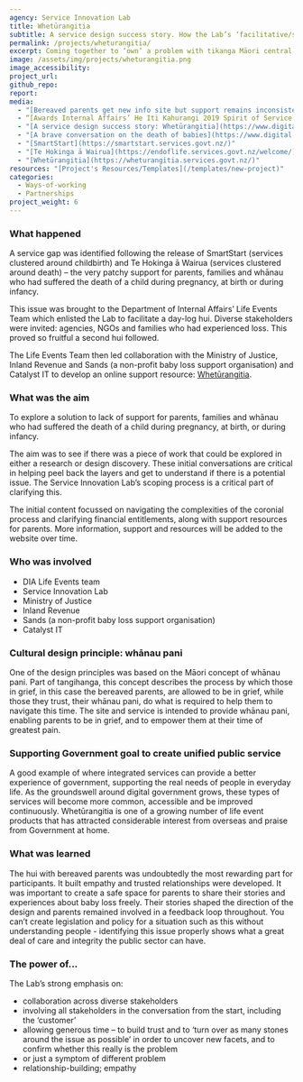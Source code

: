 ```yaml
---
agency: Service Innovation Lab
title: Whetūrangitia
subtitle: A service design success story. How the Lab’s ‘facilitative/scoping approach’ was used as a catalyst, leading to a solution for a problem long ago identified by several agencies as important, but which no single agency had been able to own or address.
permalink: /projects/wheturangitia/
excerpt: Coming together to ‘own’ a problem with tikanga Māori central to the solution
image: /assets/img/projects/wheturangitia.png
image_accessibility:
project_url:
github_repo:
report:
media:
  - "[Bereaved parents get new info site but support remains inconsistent](https://www.stuff.co.nz/national/health/115880944/bereaved-parents-get-new-info-site-but-support-remains-inconsistent)"
  - “[Awards Internal Affairs’ He Iti Kahurangi 2019 Spirit of Service Supreme Award]()”
  - "[A service design success story: Whetūrangitia](https://www.digital.govt.nz/blog/a-service-design-success-story-wheturangitia/)"
  - "[A brave conversation on the death of babies](https://www.digital.govt.nz/blog/a-brave-conversation-on-the-death-of-babies/)"
  - "[SmartStart](https://smartstart.services.govt.nz/)"
  - "[Te Hokinga ā Wairua](https://endoflife.services.govt.nz/welcome/)"
  - "[Whetūrangitia](https://wheturangitia.services.govt.nz/)"
resources: "[Project's Resources/Templates](/templates/new-project)"
categories:
  - Ways-of-working
  - Partnerships
project_weight: 6
---
```


### What happened  

A service gap was identified following the release of SmartStart (services clustered around childbirth) and Te Hokinga ā Wairua (services clustered around death) – the very patchy support for parents, families and whānau who had suffered the death of a child during pregnancy, at birth or during infancy.

This issue was brought to the Department of Internal Affairs’ Life Events Team which enlisted the Lab to facilitate a day-log hui. Diverse stakeholders were invited: agencies, NGOs and families who had experienced loss. This proved so fruitful a second hui followed.

The Life Events Team then led collaboration with the Ministry of Justice, Inland Revenue and Sands (a non-profit baby loss support organisation) and Catalyst IT to develop an online support resource: [Whetūrangitia](https://wheturangitia.services.govt.nz/).

### What was the aim

To explore a solution to lack of support for parents, families and whānau who had suffered the death of a child during pregnancy, at birth, or during infancy.

The aim was to see if there was a piece of work that could be explored in either a research or design discovery. These initial conversations are critical in helping peel back the layers and get to understand if there is a potential issue. The Service Innovation Lab’s scoping process is a critical part of clarifying this.

The initial content focussed on navigating the complexities of the coronial process and clarifying financial entitlements, along with support resources for parents. More information, support and resources will be added to the website over time.

### Who was involved

* DIA Life Events team
* Service Innovation Lab
* Ministry of Justice
* Inland Revenue
* Sands (a non-profit baby loss support organisation)
* Catalyst IT

### Cultural design principle: whānau pani

One of the design principles was based on the Māori concept of whānau pani. Part of tangihanga, this concept describes the process by which those in grief, in this case the bereaved parents, are allowed to be in grief, while those they trust, their whānau pani, do what is required to help them to navigate this time. The site and service is intended to provide whānau pani, enabling parents to be in grief, and to empower them at their time of greatest pain.

### Supporting Government goal to create unified public service

A good example of where integrated services can provide a better experience of government, supporting the real needs of people in everyday life. As the groundswell around digital government grows, these types of services will become more common, accessible and be improved continuously. Whetūrangitia is one of a growing number of life event products that has attracted considerable interest from overseas and praise from Government at home.

### What was learned

The hui with bereaved parents was undoubtedly the most rewarding part for participants. It built empathy and trusted relationships were developed. It was important to create a safe space for parents to share their stories and experiences about baby loss freely. Their stories shaped the direction of the design and parents remained involved in a feedback loop throughout.
You can’t create legislation and policy for a situation such as this without understanding people - identifying this issue properly shows what a great deal of care and integrity the public sector can have.

### The power of…

The Lab’s strong emphasis on:

* collaboration across diverse stakeholders
* involving all stakeholders in the conversation from the start, including the ‘customer’
* allowing generous time – to build trust and to ‘turn over as many stones around the issue as possible’ in order to uncover new facets, and to confirm whether this really is the problem
* or just a symptom of different problem
* relationship-building; empathy
